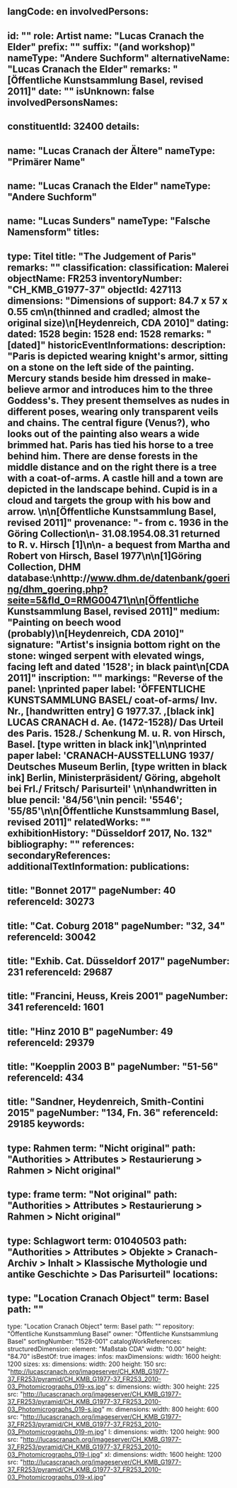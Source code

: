 langCode: en
involvedPersons: 
 - 
   id: ""
  role: Artist
  name: "Lucas Cranach the Elder"
  prefix: ""
  suffix: "(and workshop)"
  nameType: "Andere Suchform"
  alternativeName: "Lucas Cranach the Elder"
  remarks: "[Öffentliche Kunstsammlung Basel, revised 2011]"
  date: ""
  isUnknown: false
involvedPersonsNames: 
 - 
   constituentId: 32400
  details: 
   - 
   name: "Lucas Cranach der Ältere"
    nameType: "Primärer Name"
   - 
   name: "Lucas Cranach the Elder"
    nameType: "Andere Suchform"
   - 
   name: "Lucas Sunders"
    nameType: "Falsche Namensform"
titles: 
 - 
   type: Titel
  title: "The Judgement of Paris"
  remarks: ""
classification: 
 classification: Malerei
objectName: FR253
inventoryNumber: "CH_KMB_G1977-37"
objectId: 427113
dimensions: "Dimensions of support: 84.7 x 57 x 0.55 cm\n(thinned and cradled; almost the original size)\n[Heydenreich, CDA 2010]"
dating: 
 dated: 1528
 begin: 1528
 end: 1528
 remarks: "[dated]"
 historicEventInformations: 
description: "Paris is depicted wearing knight's armor, sitting on a stone on the left side of the painting. Mercury stands beside him dressed in make-believe armor and introduces him to the three Goddess's. They present themselves as nudes in different poses, wearing only transparent veils and chains. The central figure (Venus?), who looks out of the painting also wears a wide brimmed hat. Paris has tied his horse to a tree behind him. There are dense forests in the middle distance and on the right there is a tree with a coat-of-arms. A castle hill and a town are depicted in the landscape behind. Cupid is in a cloud and targets the group with his bow and arrow. \n\n[Öffentliche Kunstsammlung Basel, revised 2011]"
provenance: "- from c. 1936 in the Göring Collection\n- 31.08.1954.08.31 returned to R. v. Hirsch [1]\n\n- a bequest from Martha and Robert von Hirsch, Basel 1977\n\n[1]Göring Collection, DHM database:\nhttp://www.dhm.de/datenbank/goering/dhm_goering.php?seite=5&fld_0=RMG00471\n\n[Öffentliche Kunstsammlung Basel, revised 2011]"
medium: "Painting on beech wood (probably)\n[Heydenreich, CDA  2010]"
signature: "Artist's insignia bottom right on the stone: winged serpent with elevated wings, facing left and dated '1528'; in black paint\n[CDA 2011]"
inscription: ""
markings: "Reverse of the panel: \nprinted paper label: 'ÖFFENTLICHE KUNSTSAMMLUNG BASEL/ coat-of-arms/ Inv. Nr., [handwritten entry] G 1977.37. ,[black ink] LUCAS CRANACH d. Ae. (1472-1528)/ Das Urteil des Paris. 1528./ Schenkung M. u. R. von Hirsch, Basel. [type written in black ink]'\n\nprinted paper label: 'CRANACH-AUSSTELLUNG 1937/ Deutsches Museum Berlin, [type written in black ink] Berlin, Ministerpräsident/ Göring, abgeholt bei Frl./ Fritsch/ Parisurteil' \n\nhandwritten in blue pencil: '84/56'\nin pencil: '5546'; '55/85'\n\n[Öffentliche Kunstsammlung Basel, revised 2011]"
relatedWorks: ""
exhibitionHistory: "Düsseldorf 2017, No. 132"
bibliography: ""
references: 
secondaryReferences: 
additionalTextInformation: 
publications: 
 - 
   title: "Bonnet 2017"
  pageNumber: 40
  referenceId: 30273
 - 
   title: "Cat. Coburg 2018"
  pageNumber: "32, 34"
  referenceId: 30042
 - 
   title: "Exhib. Cat. Düsseldorf 2017"
  pageNumber: 231
  referenceId: 29687
 - 
   title: "Francini, Heuss, Kreis 2001"
  pageNumber: 341
  referenceId: 1601
 - 
   title: "Hinz 2010 B"
  pageNumber: 49
  referenceId: 29379
 - 
   title: "Koepplin 2003 B"
  pageNumber: "51-56"
  referenceId: 434
 - 
   title: "Sandner, Heydenreich, Smith-Contini 2015"
  pageNumber: "134, Fn. 36"
  referenceId: 29185
keywords: 
 - 
   type: Rahmen
  term: "Nicht original"
  path: "Authorities > Attributes > Restaurierung > Rahmen > Nicht original"
 - 
   type: frame
  term: "Not original"
  path: "Authorities > Attributes > Restaurierung > Rahmen > Nicht original"
 - 
   type: Schlagwort
  term: 01040503
  path: "Authorities > Attributes > Objekte > Cranach-Archiv > Inhalt > Klassische Mythologie und antike Geschichte > Das Parisurteil"
locations: 
 - 
   type: "Location Cranach Object"
  term: Basel
  path: ""
 - 
   type: "Location Cranach Object"
  term: Basel
  path: ""
repository: "Öffentliche Kunstsammlung Basel"
owner: "Öffentliche Kunstsammlung Basel"
sortingNumber: "1528-001"
catalogWorkReferences: 
structuredDimension: 
 element: "Maßstab CDA"
 width: "0.00"
 height: "84.70"
isBestOf: true
images: 
 infos: 
  maxDimensions: 
   width: 1600
   height: 1200
 sizes: 
  xs: 
   dimensions: 
    width: 200
    height: 150
   src: "http://lucascranach.org/imageserver/CH_KMB_G1977-37_FR253/pyramid/CH_KMB_G1977-37_FR253_2010-03_Photomicrographs_019-xs.jpg"
  s: 
   dimensions: 
    width: 300
    height: 225
   src: "http://lucascranach.org/imageserver/CH_KMB_G1977-37_FR253/pyramid/CH_KMB_G1977-37_FR253_2010-03_Photomicrographs_019-s.jpg"
  m: 
   dimensions: 
    width: 800
    height: 600
   src: "http://lucascranach.org/imageserver/CH_KMB_G1977-37_FR253/pyramid/CH_KMB_G1977-37_FR253_2010-03_Photomicrographs_019-m.jpg"
  l: 
   dimensions: 
    width: 1200
    height: 900
   src: "http://lucascranach.org/imageserver/CH_KMB_G1977-37_FR253/pyramid/CH_KMB_G1977-37_FR253_2010-03_Photomicrographs_019-l.jpg"
  xl: 
   dimensions: 
    width: 1600
    height: 1200
   src: "http://lucascranach.org/imageserver/CH_KMB_G1977-37_FR253/pyramid/CH_KMB_G1977-37_FR253_2010-03_Photomicrographs_019-xl.jpg"